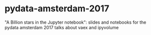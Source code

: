 # pydata-amsterdam-2017
"A Billion stars in the Jupyter notebook": slides and notebooks for the pydata amsterdam 2017 talks about vaex and ipyvolume
